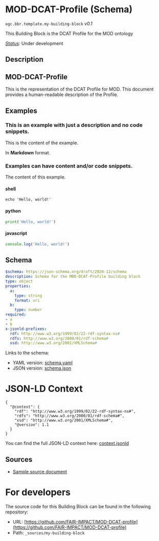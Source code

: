 
# MOD-DCAT-Profile (Schema)

`ogc.bbr.template.my-building-block` *v0.1*

This Building Block is the DCAT Profile for the MOD ontology

[*Status*](http://www.opengis.net/def/status): Under development

## Description

## MOD-DCAT-Profile

This is the representation of the DCAT Profile for MOD. This document provides a human-readable description of the Profile.

## Examples

### This is an example with just a description and no code snippets.
This is the content of the example.

In **Markdown** format.

### Examples can have content and/or code snippets.
The content of this example. 
#### shell
```shell
echo 'Hello, world!'
```

#### python
```python
print('Hello, world!')
```

#### javascript
```javascript
console.log('Hello, world!')
```

## Schema

```yaml
$schema: https://json-schema.org/draft/2020-12/schema
description: Schema for the MOD-DCAT-Profile building block
type: object
properties:
  a:
    type: string
    format: uri
  b:
    type: number
required:
- a
- b
x-jsonld-prefixes:
  rdf: http://www.w3.org/1999/02/22-rdf-syntax-ns#
  rdfs: http://www.w3.org/2000/01/rdf-schema#
  xsd: http://www.w3.org/2001/XMLSchema#

```

Links to the schema:

* YAML version: [schema.yaml](https://raw.githubusercontent.com/FAIR-IMPACT/MOD-DCAT-profile/master/build/annotated/bbr/template/my-building-block/schema.json)
* JSON version: [schema.json](https://raw.githubusercontent.com/FAIR-IMPACT/MOD-DCAT-profile/master/build/annotated/bbr/template/my-building-block/schema.yaml)


# JSON-LD Context

```jsonld
{
  "@context": {
    "rdf": "http://www.w3.org/1999/02/22-rdf-syntax-ns#",
    "rdfs": "http://www.w3.org/2000/01/rdf-schema#",
    "xsd": "http://www.w3.org/2001/XMLSchema#",
    "@version": 1.1
  }
}
```

You can find the full JSON-LD context here:
[context.jsonld](https://raw.githubusercontent.com/FAIR-IMPACT/MOD-DCAT-profile/master/build/annotated/bbr/template/my-building-block/context.jsonld)

## Sources

* [Sample source document](https://example.com/sources/1)

# For developers

The source code for this Building Block can be found in the following repository:

* URL: [https://github.com/FAIR-IMPACT/MOD-DCAT-profile](https://github.com/FAIR-IMPACT/MOD-DCAT-profile)
* Path: `_sources/my-building-block`


